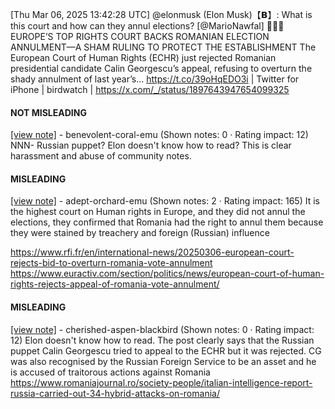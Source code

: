 [Thu Mar 06, 2025 13:42:28 UTC] @elonmusk (Elon Musk)【𝗕】: What is this court and how can they annul elections? [@MarioNawfal] 🚨🇷🇴EUROPE’S TOP RIGHTS COURT BACKS ROMANIAN ELECTION ANNULMENT—A SHAM RULING TO PROTECT THE ESTABLISHMENT The European Court of Human Rights (ECHR) just rejected Romanian presidential candidate Calin Georgescu’s appeal, refusing to overturn the shady annulment of last year’s… https://t.co/39oHqEDO3i | Twitter for iPhone | birdwatch | https://x.com/_/status/1897643947654099325

#### NOT MISLEADING

[[view note]](https://x.com/i/birdwatch/n/1897668714033795556) - benevolent-coral-emu (Shown notes: 0 · Rating impact: 12)
NNN- Russian puppet? Elon doesn't know how to read? This is clear harassment and abuse of community notes. 

#### MISLEADING

[[view note]](https://x.com/i/birdwatch/n/1897680149585227927) - adept-orchard-emu (Shown notes: 2 · Rating impact: 165)
It is the highest court on Human rights in Europe, and they did not annul the elections, they confirmed that Romania had the right to annul them because they were stained by treachery and foreign (Russian) influence


https://www.rfi.fr/en/international-news/20250306-european-court-rejects-bid-to-overturn-romania-vote-annulment
https://www.euractiv.com/section/politics/news/european-court-of-human-rights-rejects-appeal-of-romania-vote-annulment/

#### MISLEADING

[[view note]](https://x.com/i/birdwatch/n/1897660914251235678) - cherished-aspen-blackbird (Shown notes: 0 · Rating impact: 12)
Elon doesn't know how to read.
The post clearly says that the Russian puppet Calin Georgescu tried to appeal to the ECHR but it was rejected.
CG was also recognised by the Russian Foreign Service to be an asset and he is accused of traitorous actions against Romania
https://www.romaniajournal.ro/society-people/italian-intelligence-report-russia-carried-out-34-hybrid-attacks-on-romania/
